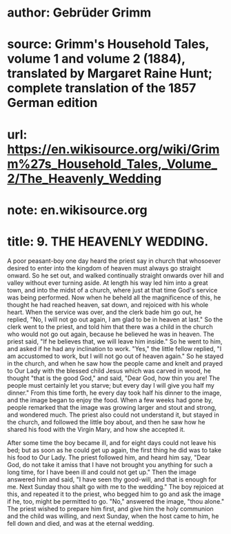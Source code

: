 # author: Gebrüder Grimm
# source: Grimm's Household Tales, volume 1 and volume 2 (1884), translated by Margaret Raine Hunt; complete translation of the 1857 German edition
# url: https://en.wikisource.org/wiki/Grimm%27s_Household_Tales,_Volume_2/The_Heavenly_Wedding
# note: en.wikisource.org
# title: 9. THE HEAVENLY WEDDING. 

A poor peasant-boy one day heard the priest say in church that whosoever desired to enter into the kingdom of heaven must always go straight onward. So he set out, and walked continually straight onwards over hill and valley without ever turning aside. At length his way led him into a great town, and into the midst of a church, where just at that time God's service was being performed. Now when he beheld all the magnificence of this, he thought he had reached heaven, sat down, and rejoiced with his whole heart. When the service was over, and the clerk bade him go out, he replied, "No, I will not go out again, I am glad to be in heaven at last." So the clerk went to the priest, and told him that there was a child in the church who would not go out again, because he believed he was in heaven. The priest said, "If he believes that, we will leave him inside." So he went to him, and asked if he had any inclination to work. "Yes," the little fellow replied, "I am accustomed to work, but ​I will not go out of heaven again." So he stayed in the church, and when he saw how the people came and knelt and prayed to Our Lady with the blessed child Jesus which was carved in wood, he thought "that is the good God," and said, "Dear God, how thin you are! The people must certainly let you starve; but every day I will give you half my dinner." From this time forth, he every day took half his dinner to the image, and the image began to enjoy the food. When a few weeks had gone by, people remarked that the image was growing larger and stout and strong, and wondered much. The priest also could not understand it, but stayed in the church, and followed the little boy about, and then he saw how he shared his food with the Virgin Mary, and how she accepted it. 

After some time the boy became ill, and for eight days could not leave his bed; but as soon as he could get up again, the first thing he did was to take his food to Our Lady. The priest followed him, and heard him say, "Dear God, do not take it amiss that I have not brought you anything for such a long time, for I have been ill and could not get up." Then the image answered him and said, "I have seen thy good-will, and that is enough for me. Next Sunday thou shalt go with me to the wedding." The boy rejoiced at this, and repeated it to the priest, who begged him to go and ask the image if he, too, might be permitted to go. "No," answered the image, "thou alone." The priest wished to prepare him first, and give him the holy communion and the child was willing, and next Sunday, when the host came to him, he fell down and died, and was at the eternal wedding. 

